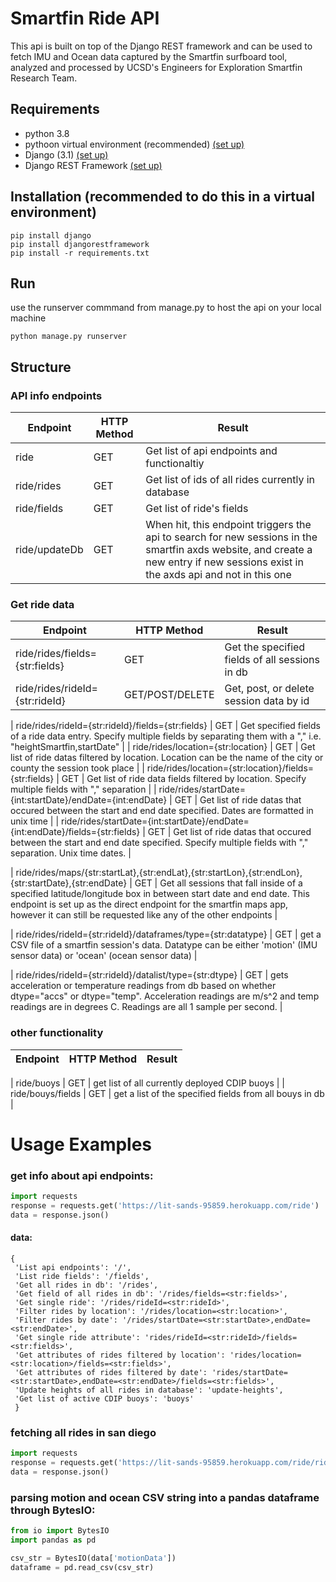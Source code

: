 # Smartfin Ride API

This api is built on top of the Django REST framework and can be used to fetch IMU and Ocean data captured by the Smartfin surfboard tool, analyzed and processed by UCSD's Engineers for Exploration Smartfin Research Team.


## Requirements
* python 3.8
* pythoon virtual environment (recommended) [(set up)](https://docs.python-guide.org/dev/virtualenvs/)
* Django (3.1) [(set up)](https://docs.djangoproject.com/en/3.1/intro/install/)
* Django REST Framework [(set up)](https://www.django-rest-framework.org/)


## Installation (recommended to do this in a virtual environment)
    pip install django
    pip install djangorestframework
    pip install -r requirements.txt
    
## Run
use the runserver commmand from manage.py to host the api on your local machine 
    
    python manage.py runserver


## Structure 
### API info endpoints
| Endpoint          | HTTP Method | Result                                             |
|-------------------|-------------|----------------------------------------------------|
| ride            | GET         | Get list of api endpoints and functionaltiy        |
| ride/rides   | GET         | Get list of ids of all rides currently in database |
| ride/fields | GET         | Get list of ride's fields                          |
| ride/updateDb | GET | When hit, this endpoint triggers the api to search for new sessions in the smartfin axds website, and create a new entry if new sessions exist in the axds api and not in this one |

### Get ride data 
| Endpoint                                                        | HTTP Method | Result                                                                                                                                      |
|-----------------------------------------------------------------|-------------|---------------------------------------------------------------------------------------------------------------------------------------------|
| ride/rides/fields={str:fields} | GET | Get the specified fields of all sessions in db |
| ride/rides/rideId={str:rideId}                                     | GET/POST/DELETE    | Get, post, or delete session data by id                                                                          |


| ride/rides/rideId={str:rideId}/fields={str:fields}                       | GET         | Get specified fields of a ride data entry. Specify multiple fields by separating them with a "," i.e. "heightSmartfin,startDate"            |
| ride/rides/location={str:location}                          | GET         | Get list of ride datas filtered by location. Location can be the name of the city or county the session took place                          |
| ride/rides/location={str:location}/fields={str:fields}            | GET         | Get list of ride data fields filtered by location. Specify multiple fields with "," separation                                              |
| ride/rides/startDate={int:startDate}/endDate={int:endDate}             | GET         | Get list of ride datas that occured between the start and end date specified. Dates are formatted in unix time                              |
| ride/rides/startDate={int:startDate}/endDate={int:endDate}/fields={str:fields} | GET         | Get list of ride datas that occured between the start and end date specified. Specify multiple fields with "," separation. Unix time dates. |

| ride/rides/maps/{str:startLat},{str:endLat},{str:startLon},{str:endLon},{str:startDate},{str:endDate} | GET | Get all sessions that fall inside of a specified latitude/longitude box in between start date and end date. This endpoint is set up as the direct endpoint for the smartfin maps app, however it can still be requested like any of the other endpoints |

| ride/rides/rideId={str:rideId}/dataframes/type={str:datatype} | GET         | get a CSV file of a smartfin session's data. Datatype can be either 'motion' (IMU sensor data) or 'ocean' (ocean sensor data) |

| ride/rides/rideId={str:rideId}/datalist/type={str:dtype} | GET | gets acceleration or temperature readings from db based on whether dtype="accs" or dtype="temp". Acceleration readings are m/s^2 and temp readings are in degrees C. Readings are all 1 sample per second. |



### other functionality
| Endpoint                                   | HTTP Method | Result                                                                                                                        |
|--------------------------------------------|-------------|-------------------------------------------------------------------------------------------------------------------------------|

| ride/buoys                                 | GET         | get list of all currently deployed CDIP buoys                                                                                 |
| ride/bouys/fields | GET | get a list of the specified fields from all bouys in db |


# Usage Examples
### get info about api endpoints:

```python
import requests
response = requests.get('https://lit-sands-95859.herokuapp.com/ride')
data = response.json()
```

#### data: 
    {
     'List api endpoints': '/',
     'List ride fields': '/fields',
     'Get all rides in db': '/rides',
     'Get field of all rides in db': '/rides/fields=<str:fields>',
     'Get single ride': '/rides/rideId=<str:rideId>',
     'Filter rides by location': '/rides/location=<str:location>',
     'Filter rides by date': '/rides/startDate=<str:startDate>,endDate=<str:endDate>',
     'Get single ride attribute': 'rides/rideId=<str:rideId>/fields=<str:fields>',
     'Get attributes of rides filtered by location': 'rides/location=<str:location>/fields=<str:fields>',
     'Get attributes of rides filtered by date': 'rides/startDate=<str:startDate>,endDate=<str:endDate>/fields=<str:fields>',
     'Update heights of all rides in database': 'update-heights',
     'Get list of active CDIP buoys': 'buoys'
     }

### fetching all rides in san diego
```python
import requests
response = requests.get('https://lit-sands-95859.herokuapp.com/ride/rides/location={location}')
data = response.json()
```


### parsing motion and ocean CSV string into a pandas dataframe through BytesIO:
```python
from io import BytesIO
import pandas as pd

csv_str = BytesIO(data['motionData'])
dataframe = pd.read_csv(csv_str)
```
